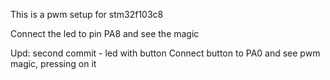 This is a pwm setup for stm32f103c8

Connect the led to pin PA8 and see the magic

Upd: second commit - led with button
Connect button to PA0 and see pwm magic, pressing on it
